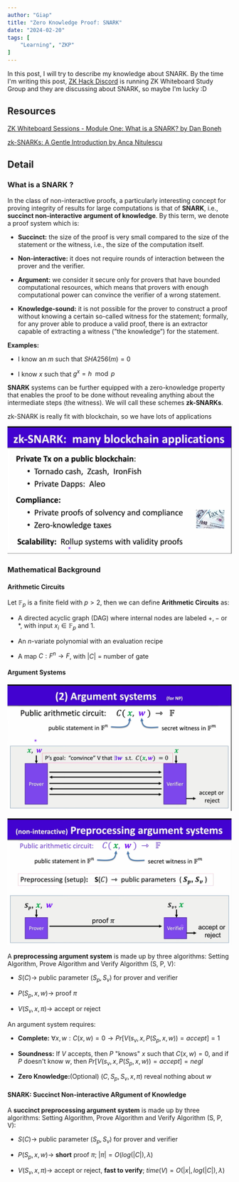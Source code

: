 ```yaml
---
author: "Giap"
title: "Zero Knowledge Proof: SNARK"
date: "2024-02-20"
tags: [
    "Learning", "ZKP"
]
---
```


In this post, I will try to describe my knowledge about SNARK. By the time I'm writing this post, [ZK Hack Discord](https://zkhack.dev/) is running ZK Whiteboard Study Group and they are discussing about SNARK, so maybe I'm lucky :D 

## Resources

[ZK Whiteboard Sessions - Module One: What is a SNARK? by Dan Boneh](https://www.youtube.com/watch?v=h-94UhJLeck)

[zk-SNARKs: A Gentle Introduction by Anca Nitulescu](https://www.di.ens.fr/~nitulesc/files/Survey-SNARKs.pdf)

## Detail

### What is a SNARK ?

In the class of non-interactive proofs, a particularly interesting concept for proving integrity of results for
large computations is that of __SNARK__, i.e., __succinct non-interactive argument of knowledge__. By this term, we
denote a proof system which is:

- __Succinct:__ the size of the proof is very small compared to the size of the statement or the witness, i.e., the
size of the computation itself.

- __Non-interactive:__ it does not require rounds of interaction between the prover and the verifier.

- __Argument:__ we consider it secure only for provers that have bounded computational resources, which
means that provers with enough computational power can convince the verifier of a wrong statement.

- __Knowledge-sound:__ it is not possible for the prover to construct a proof without knowing a certain so-called
witness for the statement; formally, for any prover able to produce a valid proof, there is an extractor
capable of extracting a witness (”the knowledge”) for the statement.

__Examples:__

- I know an $m$ such that $SHA256(m) = 0$

- I know $x$ such that $g^x = h \mod p$

__SNARK__ systems can be further equipped with a zero-knowledge property that enables the proof to be
done without revealing anything about the intermediate steps (the witness). We will call these schemes
__zk-SNARKs__.

zk-SNARK is really fit with blockchain, so we have lots of applications

![Image alt](static\images\zkp2_1.png)

### Mathematical Background

#### Arithmetic Circuits

Let $\mathbb{F}_p$ is a finite field with $p > 2$, then we can define __Arithmetic Circuits__ as: 

- A directed acyclic graph (DAG) where internal nodes are labeled $+, -$ or $*$, with input $x_i \in \mathbb{F}_p$ and $1$. 

- An $n$-variate polynomial with an evaluation recipe

- A map $C: F^n \to F$, with $|C|$ = number of gate

#### Argument Systems

![Image alt](static\images\zkp2_2.png)

![Image alt](static\images\zkp2_3.png)

A __preprocessing argument system__ is made up by three algorithms: Setting Algorithm, Prove Algorithm and Verify Algorithm (S, P, V):

- $S(C) \to$ public parameter $(S_p, S_v)$ for prover and verifier

- $P(S_p, x, w) \to$ proof $\pi$

- $V(S_v, x, \pi) \to$ accept or reject

An argument system requires:

- __Complete:__ $\forall x, w: C(x, w) = 0 \to Pr[V(s_v, x, P(S_p, x, w)) = accept] = 1$

- __Soundness:__ If $V$ accepts, then $P$ "knows" $x$ such that $C(x, w) = 0$, and if $P$ doesn't know $w$, then $Pr[V(s_v, x, P(S_p, x, w)) = accept] = negl$

- __Zero Knowledge:__(Optional) $(C, S_p, S_v, x, \pi)$ reveal nothing about $w$

#### SNARK: Succinct Non-interactive ARgument of Knowledge

A __succinct preprocessing argument system__ is made up by three algorithms: Setting Algorithm, Prove Algorithm and Verify Algorithm (S, P, V):

- $S(C) \to$ public parameter $(S_p, S_v)$ for prover and verifier

- $P(S_p, x, w) \to$ __short__ proof $\pi$; $|\pi| = O(log(|C|), \lambda)$

- $V(S_v, x, \pi) \to$ accept or reject, __fast to verify__; $time(V) = O(|x|, log(|C|), \lambda)$

